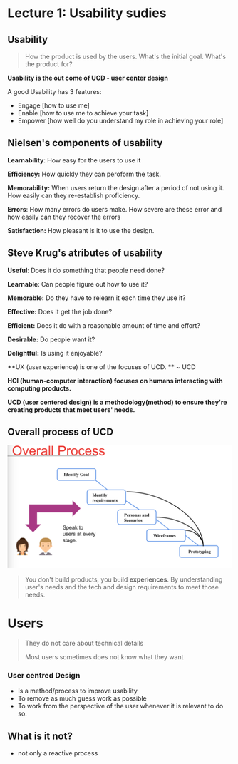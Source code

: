 # Lecture 1: Usability sudies

## Usability

> How the product is used by the users. What's the initial goal. What's the product for?

**Usability is the out come of UCD - user center design**

A good Usability has 3 features:

- Engage [how to use me]
- Enable [how to use me to achieve your task]
- Empower [how well do you understand my role in achieving your role]

## Nielsen's components of usability

**Learnability**: How easy for the users to use it

**Efficiency:** How quickly they can peroform the task.

**Memorability:** When users return the design after a period of not using it. How easily can they re-establish proficiency.

**Errors**: How many errors do users make. How severe are these error and how easily can they recover the errors

**Satisfaction:** How pleasant is it to use the design.

## Steve Krug's atributes of usability

**Useful**: Does it do something that people need done?

**Learnable**: Can people figure out how to use it?

**Memorable:** Do they have to relearn it each time they use it?

**Effective:** Does it get the job done?

**Efficient:** Does it do with a reasonable amount of time and effort?

**Desirable:** Do people want it?

**Delightful:** Is using it enjoyable?



**UX (user experience) is one of the focuses of UCD. ** ~ UCD

**HCI (human-computer interaction) focuses on humans interacting with computing products.**

**UCD (user centered design) is a methodology(method) to ensure they're creating products that meet users' needs.**



## Overall process of UCD



![image-20180719133021686](image-20180719133021686.png)



> You don't build products, you build **experiences**. By understanding user's needs and the tech and design requirements to meet those needs.





# Users

> They do not care about technical details
>
> Most users sometimes does not know what they want

### User centred Design

- Is a method/process to improve usability
- To remove as much guess work as possible
- To work from the perspective of the user whenever it is relevant to do so.

## What is it not?

- not only a reactive process